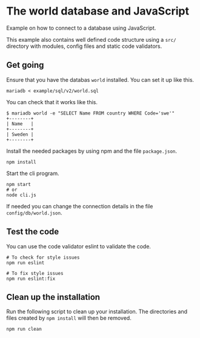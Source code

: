 The world database and JavaScript
===========================

Example on how to connect to a database using JavaScript.

This example also contains well defined code structure using a `src/` directory with modules, config files and static code validators.



Get going
---------------------------

Ensure that you have the databas `world` installed. You can set it up like this.

```
mariadb < example/sql/v2/world.sql
```

You can check that it works like this.

```
$ mariadb world -e "SELECT Name FROM country WHERE Code='swe'"
+--------+
| Name   |
+--------+
| Sweden |
+--------+
```

Install the needed packages by using npm and the file `package.json`.

```
npm install
```

Start the cli program.

```
npm start
# or
node cli.js
```

If needed you can change the connection details in the file `config/db/world.json`.



Test the code
---------------------------

You can use the code validator eslint to validate the code.

```
# To check for style issues
npm run eslint

# To fix style issues
npm run eslint:fix
```



Clean up the installation
---------------------------

Run the following script to clean up your installation. The directories and files created by `npm install` will then be removed.

```
npm run clean
```
